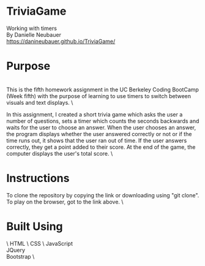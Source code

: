 # TriviaGame
Working with timers \
By Danielle Neubauer \
https://danineubauer.github.io/TriviaGame/

# Purpose
\
This is the fifth homework assignment in the UC Berkeley Coding BootCamp (Week fifth) with the purpose of learning to use timers to switch between visuals and text displays. \ 

In this assignment, I created a short trivia game which asks the user a number of questions, sets a timer which counts the seconds backwards and waits for the user to choose an answer. When the user chooses an answer, the program displays whether the user answered correctly or not or if the time runs out, it shows that the user ran out of time. If the user answers correctly, they get a point added to their score. At the end of the game, the computer displays the user's total score. \

# Instructions

To clone the repository by copying the link or downloading using "git clone". \
To play on the browser, got to the link above. \

# Built Using
\ 
HTML \ 
CSS \ 
JavaScript \
JQuery \
Bootstrap \
 

